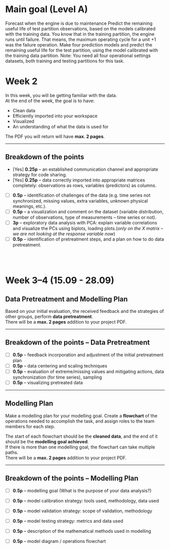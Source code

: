 # Main goal (Level A)

Forecast when the engine is due to maintenance
Predict the remaining useful life of test partition observations, based on the models
calibrated with the training data. You know that in the training partition, the engine runs
until failure. That means, the maximum operating cycle for a unit +1 was the failure
operation. Make four prediction models and predict the remaining useful life for the test
partition, using the model calibrated with the training data partition.
Note: You need all four operational settings datasets, both training and testing partitions
for this task.


# Week 2

In this week, you will be getting familiar with the data.  
At the end of the week, the goal is to have:
- Clean data
- Efficiently imported into your workspace
- Visualized
- An understanding of what the data is used for  

The PDF you will return will have **max. 2 pages**.

---

## Breakdown of the points

- [Yes] **0.25p** – an established communication channel and appropriate strategy for code sharing.  
- [Yes] **0.25p** – data correctly imported into appropriate matrices completely: observations as rows, variables (predictors) as columns.  
- [ ] **0.5p** – identification of challenges of the data (e.g. time series not synchronized, missing values, extra variables, unknown physical meanings, etc.).  
- [ ] **0.5p** – a visualization and comment on the dataset (variable distribution, number of observations, type of measurements – time series or not).  
- [ ] **3p** – exploratory data analysis with PCA: explain variable correlations and visualize the PCs using biplots, loading plots.(*only on the X matrix – we are not looking at the response variable now*)  
- [ ] **0.5p** – identification of pretreatment steps, and a plan on how to do data pretreatment.  

&nbsp;  
&nbsp;  

# Week 3–4 (15.09 - 28.09)
## Data Pretreatment and Modelling Plan

Based on your initial evaluation, the received feedback and the strategies of other groups, perform **data pretreatment**.  
There will be a **max. 2 pages** addition to your project PDF.

---

## Breakdown of the points – Data Pretreatment

- [ ] **0.5p** – feedback incorporation and adjustment of the initial pretreatment plan  
- [ ] **0.5p** – data centering and scaling techniques  
- [ ] **0.5p** – evaluation of extreme/missing values and mitigating actions, data synchronization (for time series), sampling  
- [ ] **0.5p** – visualizing pretreated data  

---

## Modelling Plan

Make a modelling plan for your modelling goal. Create a **flowchart** of the operations needed to accomplish the task, and assign roles to the team members for each step.  

The start of each flowchart should be the **cleaned data**, and the end of it should be the **modelling goal achieved**.  
If there is more than one modelling goal, the flowchart can take multiple paths.  
There will be a **max. 2 pages** addition to your project PDF.

---

## Breakdown of the points – Modelling Plan

- [ ] **0.5p** – modelling goal (What is the purpose of your data analysis?)  
- [ ] **0.5p** – model calibration strategy: tools used, methodology, data used  
- [ ] **0.5p** – model validation strategy: scope of validation, methodology  
- [ ] **0.5p** – model testing strategy: metrics and data used  
- [ ] **0.5p** – description of the mathematical methods used in modelling  
- [ ] **0.5p** – model diagram / operations flowchart  

